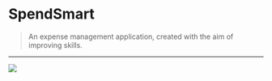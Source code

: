 # SpendSmart

> An expense management application, created with the aim of improving skills.

---

![](/Resources/demo.gif)